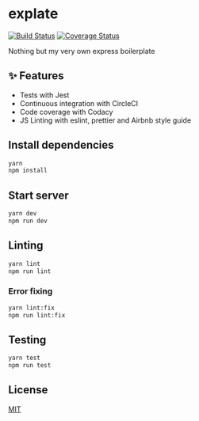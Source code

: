 # explate

[![Build Status](https://travis-ci.com/enbermudas/explate.svg?branch=master)](https://travis-ci.com/enbermudas/explate)
[![Coverage Status](https://coveralls.io/repos/github/enbermudas/explate/badge.svg?branch=master)](https://coveralls.io/github/enbermudas/explate?branch=master)

Nothing but my very own express boilerplate

## :sparkles: Features

-   Tests with Jest
-   Continuous integration with CircleCI
-   Code coverage with Codacy
-   JS Linting with eslint, prettier and Airbnb style guide

## Install dependencies

```bash
yarn
npm install
```

## Start server

```bash
yarn dev
npm run dev
```

## Linting

```bash
yarn lint
npm run lint
```

### Error fixing

```bash
yarn lint:fix
npm run lint:fix
```

## Testing

```bash
yarn test
npm run test
```

## License

[MIT](LICENSE)
